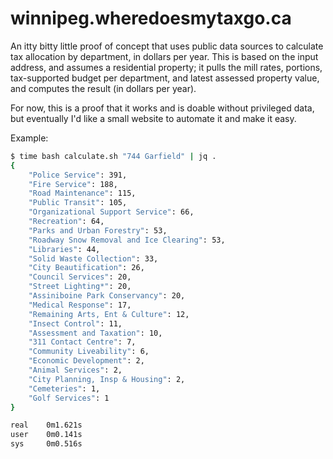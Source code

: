 # winnipeg.wheredoesmytaxgo.ca

An itty bitty little proof of concept that uses public data sources to calculate tax allocation by department, in dollars per year. This is based on the input address, and assumes a residential property; it pulls the mill rates, portions, tax-supported budget per department, and latest assessed property value, and computes the result (in dollars per year).

For now, this is a proof that it works and is doable without privileged data, but eventually I'd like a small website to automate it and make it easy.

Example:

```bash
$ time bash calculate.sh "744 Garfield" | jq .
{
    "Police Service": 391,
    "Fire Service": 188,
    "Road Maintenance": 115,
    "Public Transit": 105,
    "Organizational Support Service": 66,
    "Recreation": 64,
    "Parks and Urban Forestry": 53,
    "Roadway Snow Removal and Ice Clearing": 53,
    "Libraries": 44,
    "Solid Waste Collection": 33,
    "City Beautification": 26,
    "Council Services": 20,
    "Street Lighting*": 20,
    "Assiniboine Park Conservancy": 20,
    "Medical Response": 17,
    "Remaining Arts, Ent & Culture": 12,
    "Insect Control": 11,
    "Assessment and Taxation": 10,
    "311 Contact Centre": 7,
    "Community Liveability": 6,
    "Economic Development": 2,
    "Animal Services": 2,
    "City Planning, Insp & Housing": 2,
    "Cemeteries": 1,
    "Golf Services": 1
}

real    0m1.621s
user    0m0.141s
sys     0m0.516s
```
